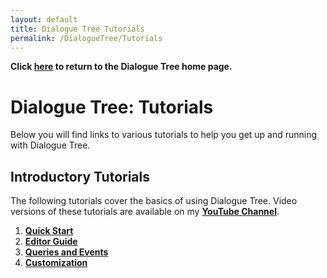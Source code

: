 ```yaml
---
layout: default
title: Dialogue Tree Tutorials
permalink: /DialogueTree/Tutorials
---
```

**Click [here](../DialogueTree.md) to return to the Dialogue Tree home page.** 

# Dialogue Tree: Tutorials
Below you will find links to various tutorials to help you get up and running with Dialogue Tree. 

## Introductory Tutorials 
The following tutorials cover the basics of using Dialogue Tree. Video versions of these tutorials are available on my [**YouTube Channel**](https://www.youtube.com/@UnraedGames).
1. [**Quick Start**](QuickStart.md)
2. [**Editor Guide**](EditorGuide.md)
3. [**Queries and Events**](QueriesAndEvents.md)
4. [**Customization**](Customization.md)